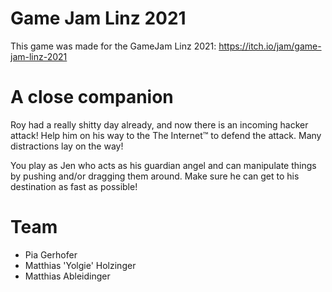 # Game Jam Linz 2021

This game was made for the GameJam Linz 2021: https://itch.io/jam/game-jam-linz-2021

# A close companion

Roy had a really shitty day already, and now there is an incoming hacker attack! Help him on his way to the The Internet™ to defend the attack. Many distractions lay on the way!

You play as Jen who acts as his guardian angel and can manipulate things by pushing and/or dragging them around. Make sure he can get to his destination as fast as possible!

# Team

* Pia Gerhofer
* Matthias 'Yolgie' Holzinger
* Matthias Ableidinger
